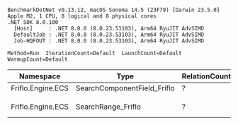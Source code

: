 ```

BenchmarkDotNet v0.13.12, macOS Sonoma 14.5 (23F79) [Darwin 23.5.0]
Apple M2, 1 CPU, 8 logical and 8 physical cores
.NET SDK 8.0.100
  [Host]     : .NET 8.0.0 (8.0.23.53103), Arm64 RyuJIT AdvSIMD
  DefaultJob : .NET 8.0.0 (8.0.23.53103), Arm64 RyuJIT AdvSIMD
  Job-HQFOUT : .NET 8.0.0 (8.0.23.53103), Arm64 RyuJIT AdvSIMD

Method=Run  IterationCount=Default  LaunchCount=Default  
WarmupCount=Default  

```
| Namespace         | Type                                | RelationCount | Mean              | Ratio    | Allocated  | 
|------------------ |------------------------------------ |-------------- |------------------:|---------:|-----------:|
| Friflo.Engine.ECS | SearchComponentField_Friflo         | ?             |      4,760.410 ns |     1.00 |          - | 
|                   |                                     |               |                   |          |            | 
| Friflo.Engine.ECS | SearchRange_Friflo                  | ?             |  1,472,963.891 ns |     1.00 |   560001 B | 
